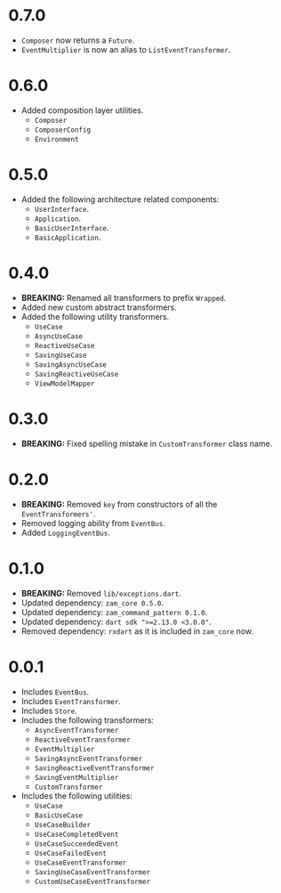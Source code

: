 # 0.7.0
- `Composer` now returns a `Future`.
- `EventMultiplier` is now an alias to `ListEventTransformer`.

# 0.6.0
- Added composition layer utilities.
  - `Composer`
  - `ComposerConfig`
  - `Environment`

# 0.5.0
- Added the following architecture related components:
  - `UserInterface`.
  - `Application`.
  - `BasicUserInterface`.
  - `BasicApplication`.

# 0.4.0
- **BREAKING:** Renamed all transformers to prefix `Wrapped`.
- Added new custom abstract transformers.
- Added the following utility transformers.
  - `UseCase`
  - `AsyncUseCase`
  - `ReactiveUseCase`
  - `SavingUseCase`
  - `SavingAsyncUseCase`
  - `SavingReactiveUseCase`
  - `ViewModelMapper`

# 0.3.0
- **BREAKING:** Fixed spelling mistake in `CustomTransformer` class name.

# 0.2.0
- **BREAKING:** Removed `key` from constructors of all the `EventTransformers'`.
- Removed logging ability from `EventBus`.
- Added `LoggingEventBus`.

# 0.1.0
- **BREAKING:** Removed `lib/exceptions.dart`.
- Updated dependency: `zam_core 0.5.0`.
- Updated dependency: `zam_command_pattern 0.1.0`.
- Updated dependency: `dart sdk ">=2.13.0 <3.0.0"`.
- Removed dependency: `rxdart` as it is included in `zam_core` now.

# 0.0.1
- Includes `EventBus`.
- Includes `EventTransformer`.
- Includes `Store`.
- Includes the following transformers:
  - `AsyncEventTransformer`
  - `ReactiveEventTransformer`
  - `EventMultiplier`
  - `SavingAsyncEventTransformer`
  - `SavingReactiveEventTransformer`
  - `SavingEventMultiplier`
  - `CustomTransformer`
- Includes the following utilities:
  - `UseCase`
  - `BasicUseCase`
  - `UseCaseBuilder`
  - `UseCaseCompletedEvent`
  - `UseCaseSucceededEvent`
  - `UseCaseFailedEvent`
  - `UseCaseEventTransformer`
  - `SavingUseCaseEventTransformer`
  - `CustomUseCaseEventTransformer`
